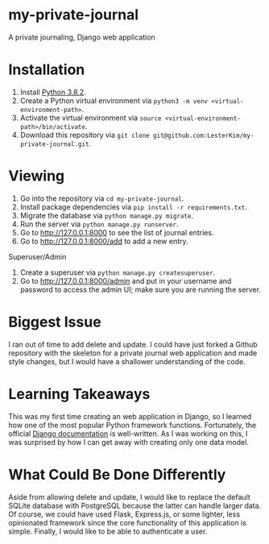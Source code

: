 # my-private-journal
A private journaling, Django web application

# Installation
1. Install [Python 3.8.2](https://www.python.org/downloads/).
2. Create a Python virtual environment via `python3 -m venv <virtual-environment-path>`.
3. Activate the virtual environment via `source <virtual-environment-path>/bin/activate`.
4. Download this repository via `git clone git@github.com:LesterKim/my-private-journal.git`.

# Viewing
1. Go into the repository via `cd my-private-journal`.
2. Install package dependencies via `pip install -r requirements.txt`.
3. Migrate the database via `python manage.py migrate`.
4. Run the server via `python manage.py runserver`.
5. Go to http://127.0.0.1:8000 to see the list of journal entries.
5. Go to http://127.0.0.1:8000/add to add a new entry.

Superuser/Admin
1. Create a superuser via `python manage.py createsuperuser`.
2. Go to http://127.0.0.1:8000/admin and put in your username and password to access the admin UI; make sure you are running the server.

# Biggest Issue
I ran out of time to add delete and update. I could have just forked a Github repository with the skeleton for a private journal web application and made style changes, but I would have a shallower understanding of the code.

# Learning Takeaways
This was my first time creating an web application in Django, so I learned how one of the most popular Python framework functions. Fortunately, the official [Django documentation](https://docs.djangoproject.com/en/3.0/) is well-written. As I was working on this, I was surprised by how I can get away with creating only one data model.

# What Could Be Done Differently
Aside from allowing delete and update, I would like to replace the default SQLite database with PostgreSQL because the latter can handle larger data. Of course, we could have used Flask, Express.js, or some lighter, less opinionated framework since the core functionality of this application is simple. Finally, I would like to be able to authenticate a user.
